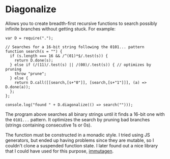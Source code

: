 Diagonalize
===========

Allows you to create breadth-first recursive functions to search possibly
infinite branches without getting stuck. For example:

```
var D = require(".");

// Searches for a 16-bit string following the 0101... pattern
function search(s = "") { 
  if (s.length === 16 && /^(01)*$/.test(s)) {
    return D.done(s);
  } else if (/(11)/.test(s) || /(00)/.test(s)) { // optimizes by pruning
    throw "prune";
  } else {
    return D.call([[search,[s+"0"]], [search,[s+"1"]]], (a) => D.done(a));
  };
};

console.log("found " + D.diagonalize(() => search("")));
```

The program above searches all binary strings until it finds a 16-bit one with
the `0101...` pattern. It optimizes the search by pruning bad branches (strings
containing consecutive 1s or 0s).

The function must be constructed in a monadic style. I tried using JS
generators, but ended up having problems since they are mutable, so I couldn't
clone a suspended function state. I later found out a nice library that I could
have used for this purpose, [immutagen](https://github.com/pelotom/immutagen).
